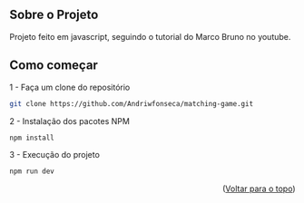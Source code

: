 <!-- ABOUT THE PROJECT -->
## Sobre o Projeto

Projeto feito em javascript, seguindo o tutorial do Marco Bruno no youtube.


<!-- GETTING STARTED -->
## Como começar

1 - Faça um clone do repositório
   ```sh
   git clone https://github.com/Andriwfonseca/matching-game.git
   ```
2 - Instalação dos pacotes NPM
   ```sh
   npm install
   ```
3 - Execução do projeto
   ```sh
   npm run dev
   ```

<p align="right">(<a href="#top">Voltar para o topo</a>)</p>